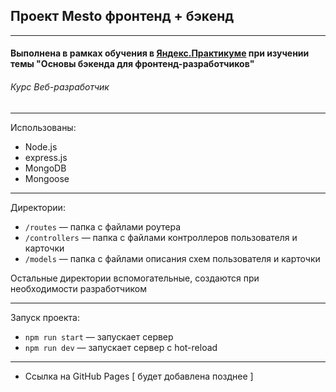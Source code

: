 ## Проект Mesto фронтенд + бэкенд
------

#### Выполнена в рамках обучения в [**Яндекс.Практикуме**](https://praktikum.yandex.ru/ "Яндекс.Практикум") при изучении темы "Основы бэкенда для фронтенд-разработчиков"
###### Курс Веб-разработчик
------

Использованы:

* Node.js
* express.js
* MongoDB
* Mongoose

-----

Директории:

* `/routes` — папка с файлами роутера  
* `/controllers` — папка с файлами контроллеров пользователя и карточки   
* `/models` — папка с файлами описания схем пользователя и карточки  
  
Остальные директории вспомогательные, создаются при необходимости разработчиком

-----

Запуск проекта:

* `npm run start` — запускает сервер   
* `npm run dev` — запускает сервер с hot-reload

-----

* Ссылка на GitHub Pages [ будет добавлена позднее ]

